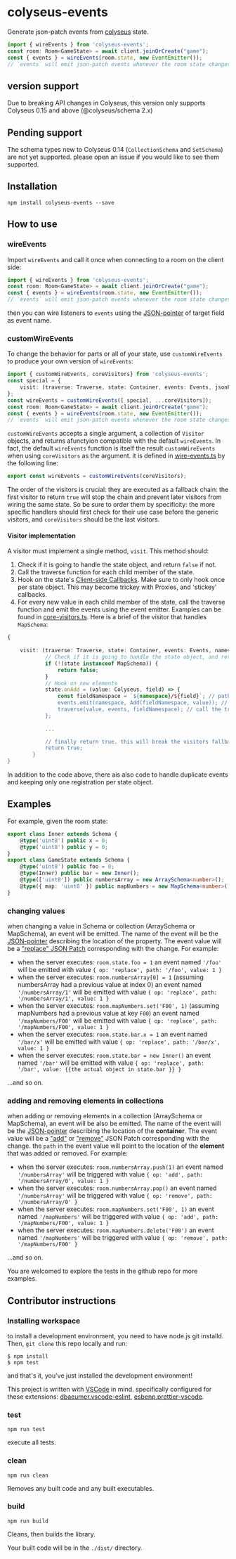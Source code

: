 # colyseus-events

Generate json-patch events from [colyseus](https://www.colyseus.io/) state.
```typescript
import { wireEvents } from 'colyseus-events';
const room: Room<GameState> = await client.joinOrCreate("game");
const { events } = wireEvents(room.state, new EventEmitter());
// `events` will emit json-patch events whenever the room state changes
```

## version support 

Due to breaking API changes in Colyseus, this version only supports Colyseus 0.15 and above (@colyseus/schema 2.x)

## Pending support

The schema types new to Colyseus 0.14 (`CollectionSchema` and `SetSchema`) are not yet supported. please open an issue if you would like to see them supported.

## Installation
`npm install colyseus-events --save`

## How to use
### wireEvents
Import `wireEvents` and call it once when connecting to a room on the client side: 
```typescript
import { wireEvents } from 'colyseus-events';
const room: Room<GameState> = await client.joinOrCreate("game");
const { events } = wireEvents(room.state, new EventEmitter());
// `events` will emit json-patch events whenever the room state changes
```
then you can wire listeners to `events` using the [JSON-pointer](https://github.com/janl/node-jsonpointer) of target field as event name.

### customWireEvents
To change the behavior for parts or all of your state, use `customWireEvents` to produce your own version of `wireEvents`:
```typescript
import { customWireEvents, coreVisitors} from 'colyseus-events';
const special = {
    visit: (traverse: Traverse, state: Container, events: Events, jsonPath: string): boolean => { /* see Visitor implementation below*/},
};
const wireEvents = customWireEvents([ special, ...coreVisitors]);
const room: Room<GameState> = await client.joinOrCreate("game");
const { events } = wireEvents(room.state, new EventEmitter());
// `events` will emit json-patch events whenever the room state changes
```
`customWireEvents` accepts a single argument, a collection of `Visitor` objects, and returns afunctyion compatible with the default `wireEvents`. In fact, the default `wireEvents` function is itself the result `customWireEvents` when using `coreVisitors` as the argument. it is defined in [wire-events.ts](src/wire-events.ts#L42) by the following line:
```typescript
export const wireEvents = customWireEvents(coreVisitors);
```
The order of the visitors is crucial: they are executed as a fallback chain: the first visitor to return `true` will stop the chain and prevent later visitors from wiring the same state. So be sure to order them by specificity: the more specific handlers should first check for their use case before the generic visitors, and `coreVisitors` should be the last visitors.
#### Visitor implementation
A visitor must implement a single method, `visit`. This method should:
1. Check if it is going to handle the state object, and return `false` if not.
2. Call the traverse function for each child member of the state.
3. Hook on the state's [Client-side Callbacks](https://docs.colyseus.io/state/schema-callbacks/#state-sync-client-side-callbacks). Make sure to only hook once per state object. This may become trickey with Proxies, and 'stickey' callbacks.
4. For every new value in each child member of the state, call the traverse function and emit the events using the event emitter.
Examples can be found in [core-visitors.ts](src/core-visitors.ts). Here is a brief of the visitor that handles `MapSchema`:
```typescript
{
    
    visit: (traverse: Traverse, state: Container, events: Events, namespace: string) => {
            // Check if it is going to handle the state object, and return `false` if not.
            if (!(state instanceof MapSchema)) {
                return false;
            }
            // Hook on new elements
            state.onAdd = (value: Colyseus, field) => {
                const fieldNamespace = `${namespace}/${field}`; // path to the new element
                events.emit(namespace, Add(fieldNamespace, value)); // emit the add event
                traverse(value, events, fieldNamespace); // call the traverse function on the new value
            };
            
            ...

            // finally return true. this will break the visitors fallback chain and complete the wiring for this object.
            return true;
        }
}
```
In addition to the code above, there ais also code to handle duplicate events and keeping only one registration per state object.
## Examples

For example, given the room state:
```typescript
export class Inner extends Schema {
    @type('uint8') public x = 0;
    @type('uint8') public y = 0;
}
export class GameState extends Schema {
    @type('uint8') public foo = 0;
    @type(Inner) public bar = new Inner();
    @type(['uint8']) public numbersArray = new ArraySchema<number>();
    @type({ map: 'uint8' }) public mapNumbers = new MapSchema<number>();
}
```
### changing values
when changing a value in Schema or collection (ArraySchema or MapSchema), an event will be emitted. The name of the event will be the [JSON-pointer](https://github.com/janl/node-jsonpointer) describing the location of the property. The event value will be a ["replace" JSON Patch](https://jsonpatch.com/#replace) corresponding with the change.
For example:
 - when the server executes: `room.state.foo = 1` an event named `'/foo'` will be emitted with value `{ op: 'replace', path: '/foo', value: 1 }`
 - when the server executes: `room.numbersArray[0] = 1` (assuming numbersArray had a previous value at index 0) an event named `'/numbersArray/1'` will be emitted with value `{ op: 'replace', path: '/numbersArray/1', value: 1 }`
 - when the server executes: `room.mapNumbers.set('F00', 1)` (assuming mapNumbers had a previous value at key `F00`) an event named `'/mapNumbers/F00'` will be emitted with value `{ op: 'replace', path: '/mapNumbers/F00', value: 1 }`
 - when the server executes: `room.state.bar.x = 1` an event named `'/bar/x'` will be emitted with value `{ op: 'replace', path: '/bar/x', value: 1 }`
 - when the server executes: `room.state.bar = new Inner()` an event named `'/bar'` will be emitted with value `{ op: 'replace', path: '/bar', value: {{the actual object in state.bar }} }`

...and so on.
### adding and removing elements in collections
when adding or removing elements in a collection (ArraySchema or MapSchema), an event will be also be emitted. The name of the event will be the [JSON-pointer](https://github.com/janl/node-jsonpointer) describing the location of the **container**. The event value will be a ["add"](https://jsonpatch.com/#add) or ["remove"](https://jsonpatch.com/#remove) JSON Patch corresponding with the change. the `path` in the event value will point to the location of the **element** that was added or removed.
For example:
 - when the server executes: `room.numbersArray.push(1)` an event named `'/numbersArray'` will be triggered with value `{ op: 'add', path: '/numbersArray/0', value: 1 }`
 - when the server executes: `room.numbersArray.pop()` an event named `'/numbersArray'` will be triggered with value `{ op: 'remove', path: '/numbersArray/0' }`
 - when the server executes: `room.mapNumbers.set('F00', 1)` an event named `'/mapNumbers'` will be triggered with value `{ op: 'add', path: '/mapNumbers/F00', value: 1 }`
 - when the server executes: `room.mapNumbers.delete('F00')` an event named `'/mapNumbers'` will be triggered with value `{ op: 'remove', path: '/mapNumbers/F00' }`

...and so on.

You are welcomed to explore the tests in the github repo for more examples.
## Contributor instructions

### Installing workspace

to install a development environment, you need to have node.js git installd.
Then, `git clone` this repo locally and run:
```
$ npm install
$ npm test
```
and that's it, you've just installed the development environment!

This project is written with [VSCode](https://code.visualstudio.com/) in mind. specifically configured for these extensions: [dbaeumer.vscode-eslint](https://marketplace.visualstudio.com/items?itemName=dbaeumer.vscode-eslint), [esbenp.prettier-vscode](https://marketplace.visualstudio.com/items?itemName=esbenp.prettier-vscode).

### test

`npm run test`

execute all tests.

### clean

`npm run clean`

Removes any built code and any built executables.

### build

`npm run build`

Cleans, then builds the library.

Your built code will be in the `./dist/` directory.
